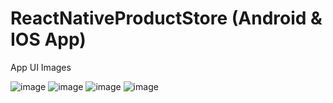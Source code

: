 # ReactNativeProductStore (Android & IOS App)
App UI Images

![image](https://user-images.githubusercontent.com/63457829/195855937-702ed9e2-1909-44f9-80ab-6fa4e1b4b0b3.png)
![image](https://user-images.githubusercontent.com/63457829/195856056-2fdc9e8b-d01b-409a-8f83-6c571a052a48.png)
![image](https://user-images.githubusercontent.com/63457829/195856220-4c432f9c-cffc-4fd1-af18-2f1b3a3ed42b.png)
![image](https://user-images.githubusercontent.com/63457829/197724461-5f079fb6-c505-44f5-b81e-b520cc0da6be.png)



